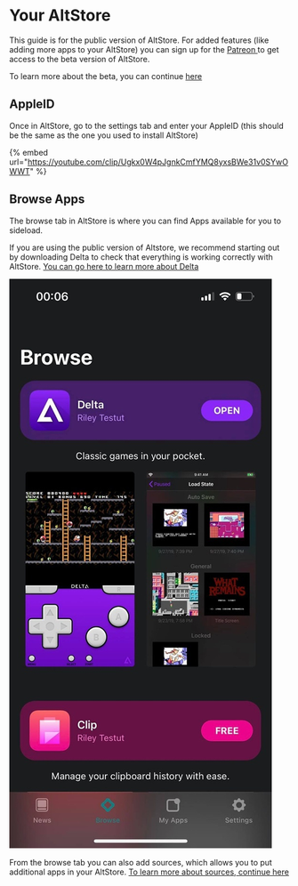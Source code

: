 # Your AltStore

This guide is for the public version of AltStore. For added features (like adding more apps to your AltStore) you can sign up for the [Patreon ](https://www.patreon.com/rileytestut)to get access to the beta version of AltStore.&#x20;

To learn more about the beta, you can continue [here](../sideloading-apps/beta-features/)

## AppleID

Once in AltStore, go to the settings tab and enter your AppleID (this should be the same as the one you used to install AltStore)

{% embed url="https://youtube.com/clip/Ugkx0W4pJgnkCmfYMQ8yxsBWe31v0SYwOWWT" %}

## Browse Apps

The browse tab in AltStore is where you can find Apps available for you to sideload.&#x20;

If you are using the public version of Altstore, we recommend starting out by downloading Delta to check that everything is working correctly with AltStore. [You can go here to learn more about Delta](../trusted-apps/delta.md)

&#x20;                                                ![](<../.gitbook/assets/image (4).png>)

From the browse tab you can also add sources, which allows you to put additional apps in your AltStore. [To learn more about sources, continue here](../sideloading-apps/beta-features/adding-apps-to-altstore-sources.md)
